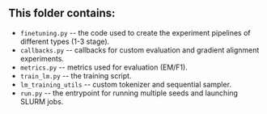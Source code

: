 ## This folder contains:
* `finetuning.py` -- the code used to create the experiment pipelines of different types (1-3 stage).
* `callbacks.py` -- callbacks for custom evaluation and gradient alignment experiments.
* `metrics.py` -- metrics used for evaluation (EM/F1).
* `train_lm.py` -- the training script.
* `lm_training_utils` -- custom tokenizer and sequential sampler.
* `run.py` -- the entrypoint for running multiple seeds and launching SLURM jobs.

